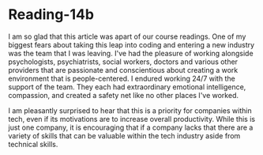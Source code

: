 # Reading-14b

I am so glad that this article was apart of our course readings. One of my biggest fears about taking this leap into coding and entering a new industry was the team that I was leaving. I've had the pleasure of working alongside psychologists, psychiatrists,  social workers, doctors and various other providers that are passionate and conscientious about creating a work environment that is people-centered.  I endured working 24/7 with the support of the team. They each had extraordinary emotional intelligence, compassion, and created a safety net like no other places I've worked.

I am pleasantly surprised to hear that this is a priority for companies within tech, even if its motivations are to increase overall productivity. While this is just one company, it is encouraging that if a company lacks that there are a variety of skills that can be valuable within the tech industry aside from technical skills.